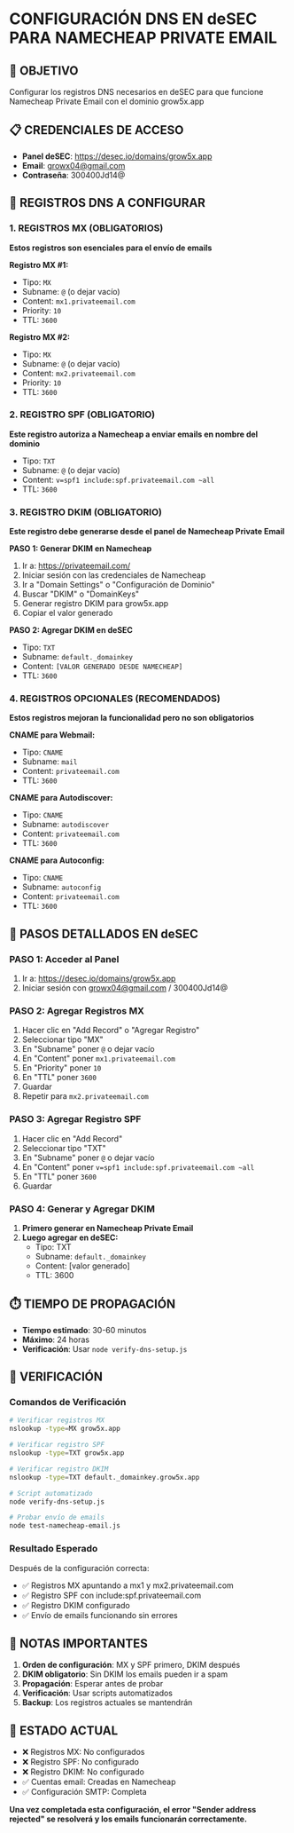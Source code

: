 # CONFIGURACIÓN DNS EN deSEC PARA NAMECHEAP PRIVATE EMAIL

## 🎯 OBJETIVO
Configurar los registros DNS necesarios en deSEC para que funcione Namecheap Private Email con el dominio grow5x.app

## 📋 CREDENCIALES DE ACCESO
- **Panel deSEC**: https://desec.io/domains/grow5x.app
- **Email**: growx04@gmail.com
- **Contraseña**: 300400Jd14@

## 🔧 REGISTROS DNS A CONFIGURAR

### 1. REGISTROS MX (OBLIGATORIOS)
**Estos registros son esenciales para el envío de emails**

**Registro MX #1:**
- Tipo: `MX`
- Subname: `@` (o dejar vacío)
- Content: `mx1.privateemail.com`
- Priority: `10`
- TTL: `3600`

**Registro MX #2:**
- Tipo: `MX`
- Subname: `@` (o dejar vacío)
- Content: `mx2.privateemail.com`
- Priority: `10`
- TTL: `3600`

### 2. REGISTRO SPF (OBLIGATORIO)
**Este registro autoriza a Namecheap a enviar emails en nombre del dominio**

- Tipo: `TXT`
- Subname: `@` (o dejar vacío)
- Content: `v=spf1 include:spf.privateemail.com ~all`
- TTL: `3600`

### 3. REGISTRO DKIM (OBLIGATORIO)
**Este registro debe generarse desde el panel de Namecheap Private Email**

**PASO 1: Generar DKIM en Namecheap**
1. Ir a: https://privateemail.com/
2. Iniciar sesión con las credenciales de Namecheap
3. Ir a "Domain Settings" o "Configuración de Dominio"
4. Buscar "DKIM" o "DomainKeys"
5. Generar registro DKIM para grow5x.app
6. Copiar el valor generado

**PASO 2: Agregar DKIM en deSEC**
- Tipo: `TXT`
- Subname: `default._domainkey`
- Content: `[VALOR GENERADO DESDE NAMECHEAP]`
- TTL: `3600`

### 4. REGISTROS OPCIONALES (RECOMENDADOS)
**Estos registros mejoran la funcionalidad pero no son obligatorios**

**CNAME para Webmail:**
- Tipo: `CNAME`
- Subname: `mail`
- Content: `privateemail.com`
- TTL: `3600`

**CNAME para Autodiscover:**
- Tipo: `CNAME`
- Subname: `autodiscover`
- Content: `privateemail.com`
- TTL: `3600`

**CNAME para Autoconfig:**
- Tipo: `CNAME`
- Subname: `autoconfig`
- Content: `privateemail.com`
- TTL: `3600`

## 📝 PASOS DETALLADOS EN deSEC

### PASO 1: Acceder al Panel
1. Ir a: https://desec.io/domains/grow5x.app
2. Iniciar sesión con growx04@gmail.com / 300400Jd14@

### PASO 2: Agregar Registros MX
1. Hacer clic en "Add Record" o "Agregar Registro"
2. Seleccionar tipo "MX"
3. En "Subname" poner `@` o dejar vacío
4. En "Content" poner `mx1.privateemail.com`
5. En "Priority" poner `10`
6. En "TTL" poner `3600`
7. Guardar
8. Repetir para `mx2.privateemail.com`

### PASO 3: Agregar Registro SPF
1. Hacer clic en "Add Record"
2. Seleccionar tipo "TXT"
3. En "Subname" poner `@` o dejar vacío
4. En "Content" poner `v=spf1 include:spf.privateemail.com ~all`
5. En "TTL" poner `3600`
6. Guardar

### PASO 4: Generar y Agregar DKIM
1. **Primero generar en Namecheap Private Email**
2. **Luego agregar en deSEC:**
   - Tipo: TXT
   - Subname: `default._domainkey`
   - Content: [valor generado]
   - TTL: 3600

## ⏱️ TIEMPO DE PROPAGACIÓN
- **Tiempo estimado**: 30-60 minutos
- **Máximo**: 24 horas
- **Verificación**: Usar `node verify-dns-setup.js`

## 🧪 VERIFICACIÓN

### Comandos de Verificación
```bash
# Verificar registros MX
nslookup -type=MX grow5x.app

# Verificar registro SPF
nslookup -type=TXT grow5x.app

# Verificar registro DKIM
nslookup -type=TXT default._domainkey.grow5x.app

# Script automatizado
node verify-dns-setup.js

# Probar envío de emails
node test-namecheap-email.js
```

### Resultado Esperado
Después de la configuración correcta:
- ✅ Registros MX apuntando a mx1 y mx2.privateemail.com
- ✅ Registro SPF con include:spf.privateemail.com
- ✅ Registro DKIM configurado
- ✅ Envío de emails funcionando sin errores

## 🚨 NOTAS IMPORTANTES

1. **Orden de configuración**: MX y SPF primero, DKIM después
2. **DKIM obligatorio**: Sin DKIM los emails pueden ir a spam
3. **Propagación**: Esperar antes de probar
4. **Verificación**: Usar scripts automatizados
5. **Backup**: Los registros actuales se mantendrán

## 🔄 ESTADO ACTUAL
- ❌ Registros MX: No configurados
- ❌ Registro SPF: No configurado
- ❌ Registro DKIM: No configurado
- ✅ Cuentas email: Creadas en Namecheap
- ✅ Configuración SMTP: Completa

**Una vez completada esta configuración, el error "Sender address rejected" se resolverá y los emails funcionarán correctamente.**